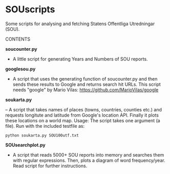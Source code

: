 # SOUscripts
Some scripts for analysing and fetching Statens Offentliga Utredningar (SOU). 

CONTENTS

**soucounter.py** 
- A little script for generating Years and Numbers of SOU reports. 

**googlesou.py**
- A script that uses the generating function of soucounter.py and then sends these results to Google and returns search hit URLs. This script needs "google" by Mario Vilas: https://github.com/MarioVilas/google

**soukarta.py**

– A script that takes names of places (towns, countries, counties etc.) and requests longitute and latitude from Google's location API. Finally it plots these locations on a world map. 
Usage: The script takes one argument (a file). Run with the included testfile as: 

```
python soukarta.py SOU100utf.txt
```

**SOUsearchplot.py**
- A script that reads 5000+ SOU reports into memory and searches them with regular expressions. Then, plots a diagram of word frequency/year. Read script for further instructions. 
